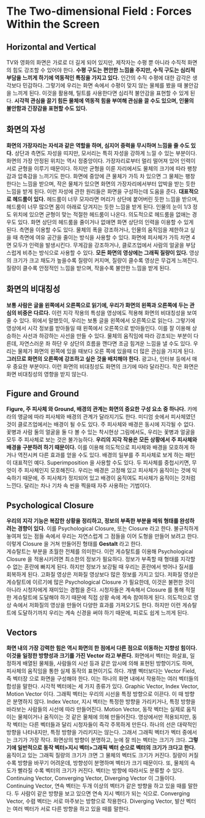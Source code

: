 # The Two-dimensional Field : Forces Within the Screen
## Horizontal and Vertical
TV와 영화의 화면은 가로로 더 길게 되어 있지만, 제작자는 수평 뿐 아니라 수직적 화면의 힘도 강조할 수 있어야 한다.
__수평 구도는 편안한 느낌을 주지만, 수직 구도는 심리적 부담을 느끼게 하기에 역동적인 특징을 가지고 있다.__
인간의 수직 수평에 대한 감각은 생각보다 민감하다. 그렇기에 우리는 화면 속에서 수평이 맞지 않는 물체를 봤을 때 불안감을 느끼게 된다.
이것을 활용해, 틸트를 사용한다면 심리적 불안감을 표현할 수 있게 된다.
__시각적 관심을 끌기 힘든 물체에 역동적 힘을 부여해 관심을 끌 수도 있으며, 인물의 불안함과 긴장감을 표현할 수도 있다.__

## 화면의 자성
__화면의 가장자리는 자석과 같은 역할을 하며, 심지어 중력을 무시하며 느낌을 줄 수도 있다.__
상단과 측면도 자성을 띠지만, 모서리는 특히 자성을 강하게 느낄 수 있는 부분이다. 
화면의 가장 안정된 위치는 역시 정중앙이다. 가장자리로부터 멀리 떨어져 있어 인력이 서로 균형을 이루기 때문이다. 
하지만 균형을 이룬 자리에서도 물체의 크기에 따라 팽창감과 압축감을 느끼기도 한다.
화면에 중앙에 큰 물체가 가득 차 있으면 그 물체는 팽창한다는 느낌을 받으며, 작은 물체가 있으면 화면의 가장자리에서부터 압박을 받는 듯한 느낌을 받게 된다.
이런 자성에 관한 원리들은 화면을 구성하는데 도움을 준다.
__대표적으로 헤드룸이 있다.__ 헤드룸이 너무 모자라면 머리가 상단에 붙어버린 듯한 느낌을 받으며, 헤드룸이 너무 많으면 몸이 아래로 당겨지는 듯한 느낌을 받게 된다.
인물의 눈이 1/3 정도 위치에 있으면 균형이 맞는 적절한 헤드룸이 나온다.
의도적으로 헤드룸을 없애는 경우도 있다. 화면 상단의 헤드룸을 줄이거나 없애면 화면 상단의 인력을 이용할 수 있게 된다.
측면을 이용할 수도 있다. 물체의 폭을 강조하거나, 인물의 움직임을 제한하고 싶을 때 측면에 여유 공간을 줄이는 방식을 사용할 수 있다.
화면에 피사체가 가득 차면 4면 모두가 인력을 발생시킨다. 무게감을 강조하거나, 클로즈업에서 사람의 얼굴을 부담스럽게 비추는 방식으로 사용할 수 있다.
__모든 화면의 영상에는 그래픽 질량이 있다.__ 영상의 크기가 크고 채도가 높을수록 질량이 커지며, 질량이 클수록 영상은 무겁게 느껴진다.
질량이 클수록 안정적인 느낌을 받으며, 작을수록 불안한 느낌을 받게 된다.

## 화면의 비대칭성
__보통 사람은 글을 왼쪽에서 오른쪽으로 읽기에, 우리가 화면의 왼쪽과 오른쪽에 두는 관심의 비중은 다르다.__
이런 지각 작용의 특성을 영상에도 적용해 화면의 비대칭성을 보여줄 수 있다.
위에서 말했듯이, 우리는 보통 글을 왼쪽에서 오른쪽으로 읽는다. 그렇기에 영상에서 시각 정보를 받아들일 때 왼쪽에서 오른쪽으로 받아들인다.
이를 잘 이용해 상승하는 사선과 하강하는 사선을 만들 수 있다. 물체의 움직임에 따라 강조되는 부분이 다른데, 자연스러운 좌 하단 우 상단의 흐름을 깬다면 조금 힘겨운 느낌을 낼 수도 있다.
우리는 물체가 화면의 왼쪽에 있을 때보다 오른 쪽에 있을때 더 많은 관심을 가지게 된다.
__그러므로 화면의 오른쪽에 강조하고 싶은 것을 배치해야 한다.__ 광고나, 인터뷰 등에서 매우 중요한 부분이다.
이런 화면의 비대칭성도 화면의 크기에 따라 달라진다. 작은 화면은 화면 비대칭성의 영향을 받지 않는다.

## Figure and Ground
__Figure, 주 피사체 와 Ground, 배경의 관계는 화면의 중요한 구성 요소 중 하나다.__
카메라의 앵글에 따라 피사체와 배경의 관계가 달라지기도 한다. 미디엄 숏에서 피사체였던 것이 클로즈업에서는 배경이 될 수도 있다.
주 피사체와 배경은 동시에 지각될 수 없다. 꽃병과 사람 둘의 얼굴을 둘 다 볼 수 있는 착시현상 그림에서도, 우리는 꽃병과 얼굴을 모두 주 피사체로 보는 것은 불가능하다.
__우리의 지각 작용은 모든 상황에서 주 피사체와 배경을 구분하려 하기 때문이다.__
이를 이용해 의도적으로 피사체와 배경을 모호하게 하거나 역전시켜 다른 효과를 얻을 수도 있다.
배경의 일부를 주 피사체로 보게 하는 패턴이 대표적인 예다. 
Superimposition 을 사용할 수도 있다. 두 피사체를 중첩시키면, 무엇이 주 피사체인지 모호해진다.
우리는 배경은 고정해 있고 피사체가 움직이는 것에 익숙하기 때문에, 주 피사체가 정지되어 있고 배경이 움직여도 피사체가 움직이는 것처럼 느낀다.
달리는 차나 기차 속 씬을 찍을때 자주 사용하는 기법이다.

## Psychological Closure
__우리의 지각 기능은 복잡한 상황을 정리하고, 정보의 부족한 부분을 메워 형태를 완성하려는 경향이 있다.__
이를 Psychological Closure, 또는 Closure 라고 한다.
불규칙하게 놓여져 있는 점들 속에서 우리는 자연스럽게 그 점들을 이어 도형을 만들어 보려고 한다.
이렇게 Closure 을 거쳐 만들어진 형태를 __Gestalt__ 라고 한다.    
게슈탈트는 부분을 초월한 전체를 의미한다. 이런 게슈탈트를 이용해 Psychological Closure 을 적용시키려면 최소한의 정보가 필요하다. 
정보가 부족할 때 형태를 지각할 수 없는 혼란에 빠지게 된다.
하지만 정보가 보강될 때 우리는 혼란에서 벗어나 질서를 회복하게 된다.
고화질 영상은 저화질 영상보다 많은 정보를 가지고 있다. 
저화질 영상은 게슈탈트에 이르기에 많은 Psychological Closure 가 필요한데, 이것은 불편한 것이 아니라 시청자에게 재미있는 경험을 준다.
시청자들은 계속해서 Closure 를 통해 적절한 게슈탈트에 도달해야 하기 때문에 직접 상황 속에 계속 참여하게 된다.
의도적으로 영상 속에서 저화질의 영상을 만들어 다양한 효과를 가져오기도 한다.
하지만 이런 게슈탈트에 도달하기까지 우리는 계속 신경을 써야 하기 때문에, 피로도 쉽게 느끼게 된다.

## Vectors
__화면 내의 가장 강력한 힘은 역시 화면의 한 점에서 다른 점으로 이동하는 지향성 힘이다. 이것을 일정한 방향성과 크기를 가진 Vector 라고 부른다.__
화면에서 벡터는 화살표, 일정하게 배열된 물체들, 사람들의 시선 등과 같은 암시에 의해 표현된 방향이기도 하며, 피사체의 움직임을 통한 실제 동작의 표현이기도 하다.
개별 벡터보다는 Vector Field, 즉 벡터장 으로 화면을 구성해야 한다. 이는 하나의 화면 내에서 작용하는 여러 벡터들의 합성을 말한다.
시각적 벡터에는 세 가지 종류가 있다. Graphic Vector, Index Vector, Motion Vector 이다.
그래픽 벡터는 우리의 시선을 특정 방향으로 이끈다. 이 때 방향은 분명하지 않다.
Index Vector, 지시 벡터는 특정한 방향을 가리키거나, 특정 방향을 바라보는 사람들의 시선에 따라 만들어진다.
Motion Vector, 동작 벡터는 실제로 움직이는 물체이거나 움직이는 것 같은 물체에 의해 만들어진다. 
영상에서만 적용되지만, 동작 벡터는 다른 벡터들과 달리 시청자들이 즉각 주목하게 만든다.
하나의 선은 대략적인 방향을 나타내지만, 특정 방향을 가리키지는 않는다. 그래서 그래픽 벡터가 벡터 중에서는 크기가 가장 작다.
화면상의 방향이 분명하고, 눈에 잘 띄는 벡터는 크기가 크다.
__그렇기에 일반적으로 동작 벡터>지시 벡터>그래픽 벡터 순으로 벡터의 크기가 크다고 한다.__
움직이고 있는 그래픽 질량의 크기가 크면 그 물체의 벡터도 크기가 커진다. 질량이 커질수록 방향을 바꾸기 어려운데, 방향성이 분명하며 벡터가 크기 때문이다.
또, 물체의 속도가 빨라질 수록 벡터의 크기가 커진다.
벡터는 방향에 따라서도 분류할 수 있다. Continuing Vector, Converging Vector, Diverging Vector 이 그들이다.
Continuing Vector, 연속 벡터는 두개 이상의 벡터가 같은 방향을 하고 있을 때를 말한다. 두 사람이 같은 방향을 보고 있으면 연속 지시 벡터가 되는 식으로.
Converging Vector, 수렴 벡터는 서로 마주보는 방향으로 작용한다. 
Diverging Vector, 발산 벡터는 여러 벡터가 서로 다른 방향을 하고 있을 때를 말한다.
